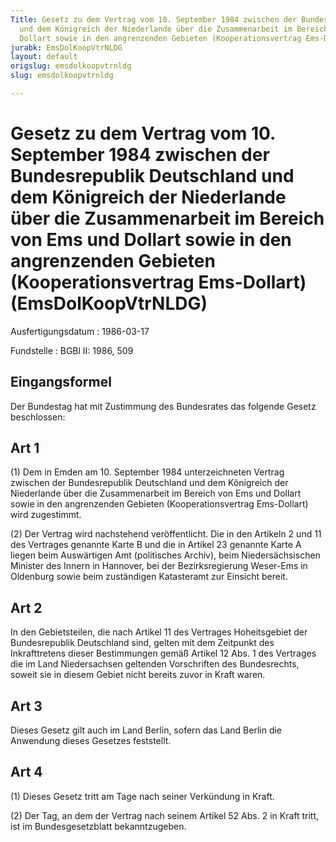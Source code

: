 ```yaml
---
Title: Gesetz zu dem Vertrag vom 10. September 1984 zwischen der Bundesrepublik Deutschland
  und dem Königreich der Niederlande über die Zusammenarbeit im Bereich von Ems und
  Dollart sowie in den angrenzenden Gebieten (Kooperationsvertrag Ems-Dollart)
jurabk: EmsDolKoopVtrNLDG
layout: default
origslug: emsdolkoopvtrnldg
slug: emsdolkoopvtrnldg

---
```


# Gesetz zu dem Vertrag vom 10. September 1984 zwischen der Bundesrepublik Deutschland und dem Königreich der Niederlande über die Zusammenarbeit im Bereich von Ems und Dollart sowie in den angrenzenden Gebieten (Kooperationsvertrag Ems-Dollart) (EmsDolKoopVtrNLDG)

Ausfertigungsdatum
:   1986-03-17

Fundstelle
:   BGBl II: 1986, 509



## Eingangsformel

Der Bundestag hat mit Zustimmung des Bundesrates das folgende Gesetz
beschlossen:


## Art 1

(1) Dem in Emden am 10. September 1984 unterzeichneten Vertrag
zwischen der Bundesrepublik Deutschland und dem Königreich der
Niederlande über die Zusammenarbeit im Bereich von Ems und Dollart
sowie in den angrenzenden Gebieten (Kooperationsvertrag Ems-Dollart)
wird zugestimmt.

(2) Der Vertrag wird nachstehend veröffentlicht. Die in den Artikeln 2
und 11 des Vertrages genannte Karte B und die in Artikel 23 genannte
Karte A liegen beim Auswärtigen Amt (politisches Archiv), beim
Niedersächsischen Minister des Innern in Hannover, bei der
Bezirksregierung Weser-Ems in Oldenburg sowie beim zuständigen
Katasteramt zur Einsicht bereit.


## Art 2

In den Gebietsteilen, die nach Artikel 11 des Vertrages Hoheitsgebiet
der Bundesrepublik Deutschland sind, gelten mit dem Zeitpunkt des
Inkrafttretens dieser Bestimmungen gemäß Artikel 12 Abs. 1 des
Vertrages die im Land Niedersachsen geltenden Vorschriften des
Bundesrechts, soweit sie in diesem Gebiet nicht bereits zuvor in Kraft
waren.


## Art 3

Dieses Gesetz gilt auch im Land Berlin, sofern das Land Berlin die
Anwendung dieses Gesetzes feststellt.


## Art 4

(1) Dieses Gesetz tritt am Tage nach seiner Verkündung in Kraft.

(2) Der Tag, an dem der Vertrag nach seinem Artikel 52 Abs. 2 in Kraft
tritt, ist im Bundesgesetzblatt bekanntzugeben.

